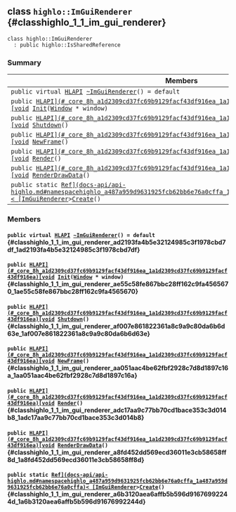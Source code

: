 ## class `highlo::ImGuiRenderer` {#classhighlo_1_1_im_gui_renderer}

```
class highlo::ImGuiRenderer
  : public highlo::IsSharedReference
```

### Summary

 Members                        | Descriptions                                
--------------------------------|---------------------------------------------
`public virtual `[`HLAPI`](#_core_8h_a1d2309cd37fc69b9129facf43df916ea_1a1d2309cd37fc69b9129facf43df916ea)` `[`~ImGuiRenderer`](#classhighlo_1_1_im_gui_renderer_ad2193fa4b5e32124985c3f1978cbd7df_1ad2193fa4b5e32124985c3f1978cbd7df)`() = default` | 
`public `[`HLAPI](#_core_8h_a1d2309cd37fc69b9129facf43df916ea_1a1d2309cd37fc69b9129facf43df916ea)[void`](#imgui__impl__opengl3__loader_8h_ac668e7cffd9e2e9cfee428b9b2f34fa7_1ac668e7cffd9e2e9cfee428b9b2f34fa7)` `[`Init`](#classhighlo_1_1_im_gui_renderer_ae55c58fe867bbc28ff162c9fa4565670_1ae55c58fe867bbc28ff162c9fa4565670)`(`[`Window`](docs-api/api-highlo--Window.md#classhighlo_1_1_window)` * window)` | 
`public `[`HLAPI](#_core_8h_a1d2309cd37fc69b9129facf43df916ea_1a1d2309cd37fc69b9129facf43df916ea)[void`](#imgui__impl__opengl3__loader_8h_ac668e7cffd9e2e9cfee428b9b2f34fa7_1ac668e7cffd9e2e9cfee428b9b2f34fa7)` `[`Shutdown`](#classhighlo_1_1_im_gui_renderer_af007e861822361a8c9a9c80da6b6d63e_1af007e861822361a8c9a9c80da6b6d63e)`()` | 
`public `[`HLAPI](#_core_8h_a1d2309cd37fc69b9129facf43df916ea_1a1d2309cd37fc69b9129facf43df916ea)[void`](#imgui__impl__opengl3__loader_8h_ac668e7cffd9e2e9cfee428b9b2f34fa7_1ac668e7cffd9e2e9cfee428b9b2f34fa7)` `[`NewFrame`](#classhighlo_1_1_im_gui_renderer_aa051aac4be62fbf2928c7d8d1897c16a_1aa051aac4be62fbf2928c7d8d1897c16a)`()` | 
`public `[`HLAPI](#_core_8h_a1d2309cd37fc69b9129facf43df916ea_1a1d2309cd37fc69b9129facf43df916ea)[void`](#imgui__impl__opengl3__loader_8h_ac668e7cffd9e2e9cfee428b9b2f34fa7_1ac668e7cffd9e2e9cfee428b9b2f34fa7)` `[`Render`](#classhighlo_1_1_im_gui_renderer_adc17aa9c77bb70cd1bace353c3d014b8_1adc17aa9c77bb70cd1bace353c3d014b8)`()` | 
`public `[`HLAPI](#_core_8h_a1d2309cd37fc69b9129facf43df916ea_1a1d2309cd37fc69b9129facf43df916ea)[void`](#imgui__impl__opengl3__loader_8h_ac668e7cffd9e2e9cfee428b9b2f34fa7_1ac668e7cffd9e2e9cfee428b9b2f34fa7)` `[`RenderDrawData`](#classhighlo_1_1_im_gui_renderer_a8fd452dd569ecd36011e3cb58658ff8d_1a8fd452dd569ecd36011e3cb58658ff8d)`()` | 
`public static `[`Ref](docs-api/api-highlo.md#namespacehighlo_a487a959d9631925fcb62bb6e76a0cffa_1a487a959d9631925fcb62bb6e76a0cffa)< [ImGuiRenderer`](#classhighlo_1_1_im_gui_renderer)` > `[`Create`](#classhighlo_1_1_im_gui_renderer_a6b3120aea6affb5b596d91676992244d_1a6b3120aea6affb5b596d91676992244d)`()` | 

### Members

#### `public virtual `[`HLAPI`](#_core_8h_a1d2309cd37fc69b9129facf43df916ea_1a1d2309cd37fc69b9129facf43df916ea)` `[`~ImGuiRenderer`](#classhighlo_1_1_im_gui_renderer_ad2193fa4b5e32124985c3f1978cbd7df_1ad2193fa4b5e32124985c3f1978cbd7df)`() = default` {#classhighlo_1_1_im_gui_renderer_ad2193fa4b5e32124985c3f1978cbd7df_1ad2193fa4b5e32124985c3f1978cbd7df}

#### `public `[`HLAPI](#_core_8h_a1d2309cd37fc69b9129facf43df916ea_1a1d2309cd37fc69b9129facf43df916ea)[void`](#imgui__impl__opengl3__loader_8h_ac668e7cffd9e2e9cfee428b9b2f34fa7_1ac668e7cffd9e2e9cfee428b9b2f34fa7)` `[`Init`](#classhighlo_1_1_im_gui_renderer_ae55c58fe867bbc28ff162c9fa4565670_1ae55c58fe867bbc28ff162c9fa4565670)`(`[`Window`](docs-api/api-highlo--Window.md#classhighlo_1_1_window)` * window)` {#classhighlo_1_1_im_gui_renderer_ae55c58fe867bbc28ff162c9fa4565670_1ae55c58fe867bbc28ff162c9fa4565670}

#### `public `[`HLAPI](#_core_8h_a1d2309cd37fc69b9129facf43df916ea_1a1d2309cd37fc69b9129facf43df916ea)[void`](#imgui__impl__opengl3__loader_8h_ac668e7cffd9e2e9cfee428b9b2f34fa7_1ac668e7cffd9e2e9cfee428b9b2f34fa7)` `[`Shutdown`](#classhighlo_1_1_im_gui_renderer_af007e861822361a8c9a9c80da6b6d63e_1af007e861822361a8c9a9c80da6b6d63e)`()` {#classhighlo_1_1_im_gui_renderer_af007e861822361a8c9a9c80da6b6d63e_1af007e861822361a8c9a9c80da6b6d63e}

#### `public `[`HLAPI](#_core_8h_a1d2309cd37fc69b9129facf43df916ea_1a1d2309cd37fc69b9129facf43df916ea)[void`](#imgui__impl__opengl3__loader_8h_ac668e7cffd9e2e9cfee428b9b2f34fa7_1ac668e7cffd9e2e9cfee428b9b2f34fa7)` `[`NewFrame`](#classhighlo_1_1_im_gui_renderer_aa051aac4be62fbf2928c7d8d1897c16a_1aa051aac4be62fbf2928c7d8d1897c16a)`()` {#classhighlo_1_1_im_gui_renderer_aa051aac4be62fbf2928c7d8d1897c16a_1aa051aac4be62fbf2928c7d8d1897c16a}

#### `public `[`HLAPI](#_core_8h_a1d2309cd37fc69b9129facf43df916ea_1a1d2309cd37fc69b9129facf43df916ea)[void`](#imgui__impl__opengl3__loader_8h_ac668e7cffd9e2e9cfee428b9b2f34fa7_1ac668e7cffd9e2e9cfee428b9b2f34fa7)` `[`Render`](#classhighlo_1_1_im_gui_renderer_adc17aa9c77bb70cd1bace353c3d014b8_1adc17aa9c77bb70cd1bace353c3d014b8)`()` {#classhighlo_1_1_im_gui_renderer_adc17aa9c77bb70cd1bace353c3d014b8_1adc17aa9c77bb70cd1bace353c3d014b8}

#### `public `[`HLAPI](#_core_8h_a1d2309cd37fc69b9129facf43df916ea_1a1d2309cd37fc69b9129facf43df916ea)[void`](#imgui__impl__opengl3__loader_8h_ac668e7cffd9e2e9cfee428b9b2f34fa7_1ac668e7cffd9e2e9cfee428b9b2f34fa7)` `[`RenderDrawData`](#classhighlo_1_1_im_gui_renderer_a8fd452dd569ecd36011e3cb58658ff8d_1a8fd452dd569ecd36011e3cb58658ff8d)`()` {#classhighlo_1_1_im_gui_renderer_a8fd452dd569ecd36011e3cb58658ff8d_1a8fd452dd569ecd36011e3cb58658ff8d}

#### `public static `[`Ref](docs-api/api-highlo.md#namespacehighlo_a487a959d9631925fcb62bb6e76a0cffa_1a487a959d9631925fcb62bb6e76a0cffa)< [ImGuiRenderer`](#classhighlo_1_1_im_gui_renderer)` > `[`Create`](#classhighlo_1_1_im_gui_renderer_a6b3120aea6affb5b596d91676992244d_1a6b3120aea6affb5b596d91676992244d)`()` {#classhighlo_1_1_im_gui_renderer_a6b3120aea6affb5b596d91676992244d_1a6b3120aea6affb5b596d91676992244d}

